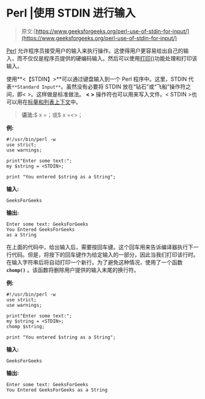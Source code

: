 # Perl |使用 STDIN 进行输入

> 原文:[https://www.geeksforgeeks.org/perl-use-of-stdin-for-input/](https://www.geeksforgeeks.org/perl-use-of-stdin-for-input/)

[Perl](https://www.geeksforgeeks.org/introduction-to-perl/) 允许程序员接受用户的输入来执行操作。这使得用户更容易给出自己的输入，而不仅仅是程序员提供的硬编码输入。然后可以使用[打印()](https://www.geeksforgeeks.org/perl-print-operator/)功能处理和打印该输入。

使用**<【STDIN】>**可以通过键盘输入到一个 Perl 程序中。这里，STDIN 代表`**Standard Input**`。虽然没有必要将 STDIN 放在“钻石”或“飞船”操作符之间，即< >。这样做是标准做法。 **< >** 操作符也可以用来写入文件。< STDIN >也可以用在[标量和列表上下文](https://www.geeksforgeeks.org/perl-stdin-in-scalar-and-list-context/)中。

> **语法:**$ x =<STDIN>；或$ x =<>；

**例:**

```
#!/usr/bin/perl -w 
use strict;
use warnings;

print"Enter some text:";
my $string = <STDIN>;

print "You entered $string as a String";
```

**输入:**

```
GeeksForGeeks
```

**输出:**

```
Enter some text: GeeksForGeeks
You Entered GeeksForGeeks
as a String
```

在上面的代码中，给出输入后，需要按回车键。这个回车用来告诉编译器执行下一行代码。但是，<stdin>将按下的回车键作为给定输入的一部分，因此当我们打印该行时。在输入字符串后将自动打印一个新行。为了避免这种情况，使用了一个函数 **`chomp()`** 。该函数将删除用户提供的输入末尾的换行符。</stdin>

**例:**

```
#!/usr/bin/perl -w 
use strict;
use warnings;

print"Enter some text:";
my $string = <STDIN>;
chomp $string;

print "You entered $string as a String";
```

**输入:**

```
GeeksForGeeks
```

**输出:**

```
Enter some text: GeeksForGeeks
You Entered GeeksForGeeks as a String
```